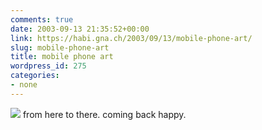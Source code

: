 ```yaml
---
comments: true
date: 2003-09-13 21:35:52+00:00
link: https://habi.gna.ch/2003/09/13/mobile-phone-art/
slug: mobile-phone-art
title: mobile phone art
wordpress_id: 275
categories:
- none
---
```


[![](https://habi.gna.ch/blog/images/rueckenwind-tm.jpg)](https://habi.gna.ch/blog/images/rueckenwind.jpg)
from here to there.
coming back happy.
